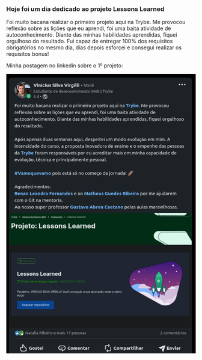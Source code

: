 ### Hoje foi um dia dedicado ao projeto Lessons Learned

Foi muito bacana realizar o primeiro projeto aqui na Trybe. Me provocou reflexão sobre as lições que eu aprendi, foi uma baita atividade de autoconhecimento. Diante das minhas habilidades aprendidas, fiquei orgulhoso do resultado. Fui capaz de entregar 100% dos requisitos obrigatórios no mesmo dia, dias depois esforçei e consegui realizar os requisitos bonus!

Minha postagem no linkedin sobre o 1º projeto:

<img style="margin: auto" src="postagem 1º projeto na Trybe.png" alt="postagem 1º projeto na Trybe">

